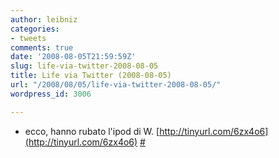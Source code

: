 ```yaml
---
author: leibniz
categories:
- tweets
comments: true
date: '2008-08-05T21:59:59Z'
slug: life-via-twitter-2008-08-05
title: Life via Twitter (2008-08-05)
url: "/2008/08/05/life-via-twitter-2008-08-05/"
wordpress_id: 3006

---
```

* ecco,  hanno rubato l'ipod di W.  [http://tinyurl.com/6zx4o6](http://tinyurl.com/6zx4o6) [#](http://twitter.com/leibniz/statuses/878251869)



